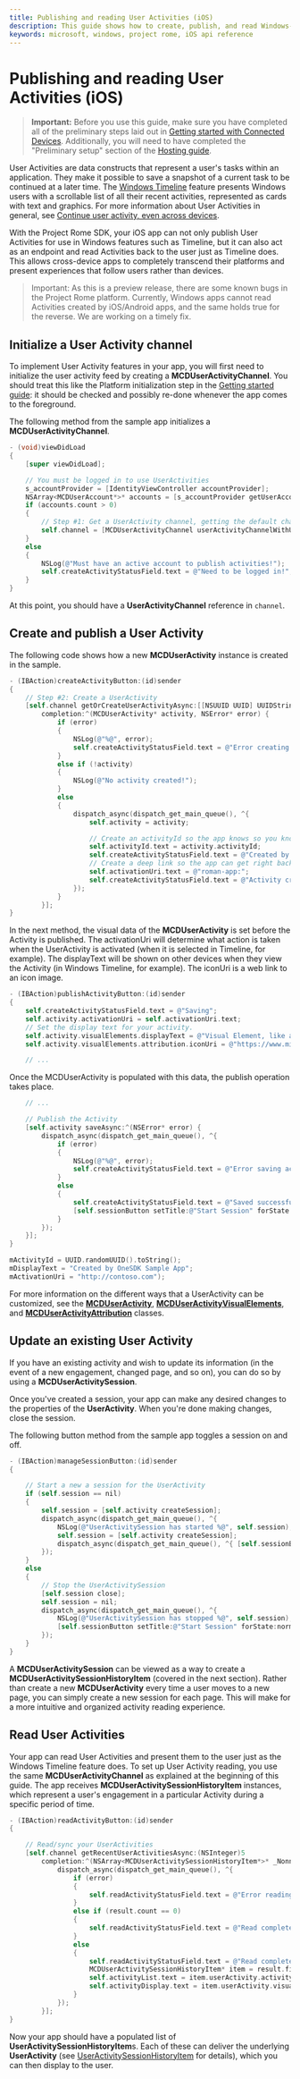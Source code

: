 ```yaml
---
title: Publishing and reading User Activities (iOS)
description: This guide shows how to create, publish, and read Windows-based User Activities in your iOS app.
keywords: microsoft, windows, project rome, iOS api reference 
---
```


# Publishing and reading User Activities (iOS)

> **Important:** Before you use this guide, make sure you have completed all of the preliminary steps laid out in [Getting started with Connected Devices](getting-started-rome-iOS.md). Additionally, you will need to have completed the "Preliminary setup" section of the [Hosting guide](hosting-iOS.md).

User Activities are data constructs that represent a user's tasks within an application. They make it possible to save a snapshot of a current task to be continued at a later time. The [Windows Timeline](https://blogs.windows.com/windowsexperience/2018/04/27/make-the-most-of-your-time-with-the-new-windows-10-update/) feature presents Windows users with a scrollable list of all their recent activities, represented as cards with text and graphics. For more information about User Activities in general, see [Continue user activity, even across devices](https://docs.microsoft.com/windows/uwp/launch-resume/useractivities).

With the Project Rome SDK, your iOS app can not only publish User Activities for use in Windows features such as Timeline, but it can also act as an endpoint and read Activities back to the user just as Timeline does. This allows cross-device apps to completely transcend their platforms and present experiences that follow users rather than devices.

> Important: As this is a preview release, there are some known bugs in the Project Rome platform. Currently, Windows apps cannot read Activities created by iOS/Android apps, and the same holds true for the reverse. We are working on a timely fix. 

## Initialize a User Activity channel

To implement User Activity features in your app, you will first need to initialize the user activity feed by creating a **MCDUserActivityChannel**. You should treat this like the Platform initialization step in the [Getting started guide](getting-started-rome-iOS.md): it should be checked and possibly re-done whenever the app comes to the foreground. 

The following method from the sample app initializes a **MCDUserActivityChannel**.

```Objective-C
- (void)viewDidLoad
{
    [super viewDidLoad];

    // You must be logged in to use UserActivities
    s_accountProvider = [IdentityViewController accountProvider];
    NSArray<MCDUserAccount*>* accounts = [s_accountProvider getUserAccounts];
    if (accounts.count > 0)
    {
        // Step #1: Get a UserActivity channel, getting the default channel
        self.channel = [MCDUserActivityChannel userActivityChannelWithUserAccount:accounts[0]];
    }
    else
    {
        NSLog(@"Must have an active account to publish activities!");
        self.createActivityStatusField.text = @"Need to be logged in!";
    }
}
```

At this point, you should have a **UserActivityChannel** reference in `channel`.

## Create and publish a User Activity

The following code shows how a new **MCDUserActivity** instance is created in the sample.

```Objective-C
- (IBAction)createActivityButton:(id)sender
{
    // Step #2: Create a UserActivity
    [self.channel getOrCreateUserActivityAsync:[[NSUUID UUID] UUIDString]
        completion:^(MCDUserActivity* activity, NSError* error) {
            if (error)
            {
                NSLog(@"%@", error);
                self.createActivityStatusField.text = @"Error creating activity!";
            }
            else if (!activity)
            {
                NSLog(@"No activity created!");
            }
            else
            {
                dispatch_async(dispatch_get_main_queue(), ^{
                    self.activity = activity;

                    // Create an activityId so the app knows so you know how to get back
                    self.activityId.text = activity.activityId;
                    self.createActivityStatusField.text = @"Created by iOSSample";
                    // Create a deep link so the app can get right back to where it was
                    self.activationUri.text = @"roman-app:";
                    self.createActivityStatusField.text = @"Activity created";
                });
            }
        }];
}
```

In the next method, the visual data of the **MCDUserActivity** is set before the Activity is published. The activationUri will determine what action is taken when the UserActivity is activated (when it is selected in Timeline, for example). The displayText will be shown on other devices when they view the Activity (in Windows Timeline, for example). The iconUri is a web link to an icon image.


```Objective-C
- (IBAction)publishActivityButton:(id)sender
{
    self.createActivityStatusField.text = @"Saving";
    self.activity.activationUri = self.activationUri.text;
    // Set the display text for your activity.
    self.activity.visualElements.displayText = @"Visual Element, like an Adaptive Card";
    self.activity.visualElements.attribution.iconUri = @"https://www.microsoft.com/favicon.ico";

    // ...
```
Once the MCDUserActivity is populated with this data, the publish operation takes place.

```Objective-C
    // ...

    // Publish the Activity
    [self.activity saveAsync:^(NSError* error) {
        dispatch_async(dispatch_get_main_queue(), ^{
            if (error)
            {
                NSLog(@"%@", error);
                self.createActivityStatusField.text = @"Error saving activity";
            }
            else
            {
                self.createActivityStatusField.text = @"Saved successfully!";
                [self.sessionButton setTitle:@"Start Session" forState:normal];
            }
        });
    }];
}

mActivityId = UUID.randomUUID().toString();
mDisplayText = "Created by OneSDK Sample App";
mActivationUri = "http://contoso.com");

```

For more information on the different ways that a UserActivity can be customized, see the **[MCDUserActivity](../api-reference/activities/useractivities/MCDUserActivity.md)**, **[MCDUserActivityVisualElements](../api-reference/activities/useractivities/MCDUserActivityVisualElements.md)**, and **[MCDUserActivityAttribution](../api-reference/activities/useractivities/MCDUserActivityAttribution.md)** classes.


## Update an existing User Activity

If you have an existing activity and wish to update its information (in the event of a new engagement, changed page, and so on), you can do so by using a **MCDUserActivitySession**. 

Once you've created a session, your app can make any desired changes to the properties of the **UserActivity**. When you're done making changes, close the session. 

The following button method from the sample app toggles a session on and off.

```Objective-C
- (IBAction)manageSessionButton:(id)sender
{

    // Start a new a session for the UserActivity
    if (self.session == nil)
    {
        self.session = [self.activity createSession];
        dispatch_async(dispatch_get_main_queue(), ^{
            NSLog(@"UserActivitySession has started %@", self.session);
            self.session = [self.activity createSession];
            dispatch_async(dispatch_get_main_queue(), ^{ [self.sessionButton setTitle:@"Stop Session" forState:normal]; });
        });
    }
    else
    {
        // Stop the UserActivitySession
        [self.session close];
        self.session = nil;
        dispatch_async(dispatch_get_main_queue(), ^{
            NSLog(@"UserActivitySession has stopped %@", self.session);
            [self.sessionButton setTitle:@"Start Session" forState:normal];
        });
    }
}
```


A **MCDUserActivitySession** can be viewed as a way to create a **MCDUserActivitySessionHistoryItem** (covered in the next section). Rather than create a new **MCDUserActivity** every time a user moves to a new page, you can simply create a new session for each page. This will make for a more intuitive and organized activity reading experience.

## Read User Activities

Your app can read User Activities and present them to the user just as the Windows Timeline feature does. To set up User Activity reading, you use the same **MCDUserActivityChannel** as explained at the beginning of this guide. The app receives **MCDUserActivitySessionHistoryItem** instances, which represent a user's engagement in a particular Activity during a specific period of time.

```Objective-C
- (IBAction)readActivityButton:(id)sender
{

    // Read/sync your UserActivities
    [self.channel getRecentUserActivitiesAsync:(NSInteger)5
        completion:^(NSArray<MCDUserActivitySessionHistoryItem*>* _Nonnull result, NSError* _Nullable error) {
            dispatch_async(dispatch_get_main_queue(), ^{
                if (error)
                {
                    self.readActivityStatusField.text = @"Error reading activity!";
                }
                else if (result.count == 0)
                {
                    self.readActivityStatusField.text = @"Read completed, no activities returned";
                }
                else
                {
                    self.readActivityStatusField.text = @"Read completed!";
                    MCDUserActivitySessionHistoryItem* item = result.firstObject;
                    self.activityList.text = item.userActivity.activityId;
                    self.activityDisplay.text = item.userActivity.visualElements.displayText;
                }
            });
        }];
}
```

Now your app should have a populated list of **UserActivitySessionHistoryItem**s. Each of these can deliver the underlying **UserActivity** (see [UserActivitySessionHistoryItem](../api-reference/activities/useractivities/UserActivitySessionHistoryItem.md) for details), which you can then display to the user.